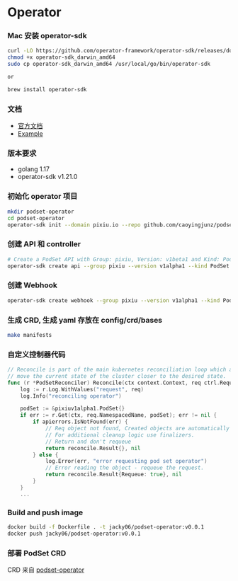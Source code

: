 # Operator

### Mac 安装 operator-sdk
``` bash
curl -LO https://github.com/operator-framework/operator-sdk/releases/download/v1.21.0/operator-sdk_darwin_amd64
chmod +x operator-sdk_darwin_amd64
sudo cp operator-sdk_darwin_amd64 /usr/local/go/bin/operator-sdk

or

brew install operator-sdk
```

### 文档
* [官方文档](https://sdk.operatorframework.io/docs/building-operators/golang/quickstart/)
* [Example](http://www.dockone.io/article/8733)

### 版本要求
- golang 1.17
- operator-sdk v1.21.0

### 初始化 operator 项目
``` bash
mkdir podset-operator
cd podset-operator
operator-sdk init --domain pixiu.io --repo github.com/caoyingjunz/podset-operator
```

### 创建 API 和 controller
``` bash
# Create a PodSet API with Group: pixiu, Version: v1beta1 and Kind: PodSet
operator-sdk create api --group pixiu --version v1alpha1 --kind PodSet --resource --controller
```

### 创建 Webhook
``` bash
operator-sdk create webhook --group pixiu --version v1alpha1 --kind PodSet --defaulting --programmatic-validation
```

### 生成 CRD, 生成 yaml 存放在 config/crd/bases
``` bash
make manifests
```

### 自定义控制器代码
```go
// Reconcile is part of the main kubernetes reconciliation loop which aims to
// move the current state of the cluster closer to the desired state.
func (r *PodSetReconciler) Reconcile(ctx context.Context, req ctrl.Request) (ctrl.Result, error) {
	log := r.Log.WithValues("request", req)
	log.Info("reconciling operator")

	podSet := &pixiuv1alpha1.PodSet{}
	if err := r.Get(ctx, req.NamespacedName, podSet); err != nil {
		if apierrors.IsNotFound(err) {
			// Req object not found, Created objects are automatically garbage collected.
			// For additional cleanup logic use finalizers.
			// Return and don't requeue
			return reconcile.Result{}, nil
		} else {
			log.Error(err, "error requesting pod set operator")
			// Error reading the object - requeue the request.
			return reconcile.Result{Requeue: true}, nil
		}
	}
    ...
```

### Build and push image
``` bash
docker build -f Dockerfile . -t jacky06/podset-operator:v0.0.1
docker push jacky06/podset-operator:v0.0.1
```

### 部署 PodSet CRD
CRD 来自 [podset-operator](https://github.com/caoyingjunz/podset-operator/tree/master/config/crd)
